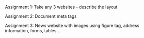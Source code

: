 Assignment 1:
Take any 3 websites - describe the layout

Assignment 2: Document meta tags

Assignment 3: News website with images using 
figure tag, address information, forms, tables...
